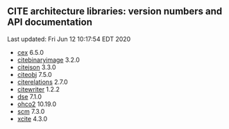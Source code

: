 ## CITE architecture libraries: version numbers and API documentation

Last updated: Fri Jun 12 10:17:54 EDT 2020



  - [cex](cex/api/edu/holycross/shot/cex/index.html) 6.5.0
  - [citebinaryimage](citebinaryimage/api/edu/holycross/shot/citebinaryimage/index.html) 3.2.0
  - [citejson](CITE-JSON/api/edu/holycross/shot/citejson/index.html) 3.3.0
  - [citeobj](citeobj/api/edu/holycross/shot/citeobj/index.html) 7.5.0
  - [citerelations](citerelations/api/edu/holycross/shot/citerelation/index.html) 2.7.0
  - [citewriter](citewriter/api/edu/furman/classics/citewriter/index.html) 1.2.2
  - [dse](dse/api/edu/holycross/shot/dse/index.html) 7.1.0
  - [ohco2](ohco2/api/edu/holycross/shot/ohco2/index.html) 10.19.0
  - [scm](scm/api/edu/holycross/shot/scm/index.html) 7.3.0
  - [xcite](xcite/api/edu/holycross/shot/cite/index.html) 4.3.0
